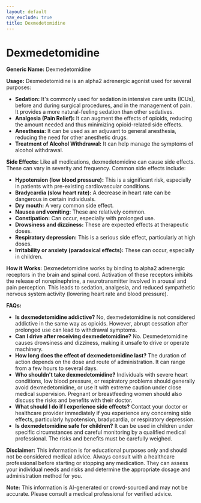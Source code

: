 ```yaml
---
layout: default
nav_exclude: true
title: Dexmedetomidine
---
```


# Dexmedetomidine

**Generic Name:** Dexmedetomidine

**Usage:** Dexmedetomidine is an alpha2 adrenergic agonist used for several purposes:

* **Sedation:**  It's commonly used for sedation in intensive care units (ICUs), before and during surgical procedures, and in the management of pain.  It provides a more natural-feeling sedation than other sedatives.
* **Analgesia (Pain Relief):** It can augment the effects of opioids, reducing the amount needed and thus minimizing opioid-related side effects.
* **Anesthesia:** It can be used as an adjuvant to general anesthesia, reducing the need for other anesthetic drugs.
* **Treatment of Alcohol Withdrawal:**  It can help manage the symptoms of alcohol withdrawal.


**Side Effects:**  Like all medications, dexmedetomidine can cause side effects.  These can vary in severity and frequency. Common side effects include:

* **Hypotension (low blood pressure):** This is a significant risk, especially in patients with pre-existing cardiovascular conditions.
* **Bradycardia (slow heart rate):**  A decrease in heart rate can be dangerous in certain individuals.
* **Dry mouth:** A very common side effect.
* **Nausea and vomiting:**  These are relatively common.
* **Constipation:** Can occur, especially with prolonged use.
* **Drowsiness and dizziness:**  These are expected effects at therapeutic doses.
* **Respiratory depression:**  This is a serious side effect, particularly at high doses.
* **Irritability or anxiety (paradoxical effects):** These can occur, especially in children.


**How it Works:** Dexmedetomidine works by binding to alpha2 adrenergic receptors in the brain and spinal cord.  Activation of these receptors inhibits the release of norepinephrine, a neurotransmitter involved in arousal and pain perception.  This leads to sedation, analgesia, and reduced sympathetic nervous system activity (lowering heart rate and blood pressure).

**FAQs:**

* **Is dexmedetomidine addictive?**  No, dexmedetomidine is not considered addictive in the same way as opioids.  However, abrupt cessation after prolonged use can lead to withdrawal symptoms.
* **Can I drive after receiving dexmedetomidine?**  No. Dexmedetomidine causes drowsiness and dizziness, making it unsafe to drive or operate machinery.
* **How long does the effect of dexmedetomidine last?** The duration of action depends on the dose and route of administration.  It can range from a few hours to several days.
* **Who shouldn't take dexmedetomidine?** Individuals with severe heart conditions, low blood pressure, or respiratory problems should generally avoid dexmedetomidine, or use it with extreme caution under close medical supervision.  Pregnant or breastfeeding women should also discuss the risks and benefits with their doctor.
* **What should I do if I experience side effects?** Contact your doctor or healthcare provider immediately if you experience any concerning side effects, particularly hypotension, bradycardia, or respiratory depression.
* **Is dexmedetomidine safe for children?**  It can be used in children under specific circumstances and careful monitoring by a qualified medical professional.  The risks and benefits must be carefully weighed.


**Disclaimer:** This information is for educational purposes only and should not be considered medical advice. Always consult with a healthcare professional before starting or stopping any medication.  They can assess your individual needs and risks and determine the appropriate dosage and administration method for you.


**Note:** This information is AI-generated or crowd-sourced and may not be accurate. Please consult a medical professional for verified advice.